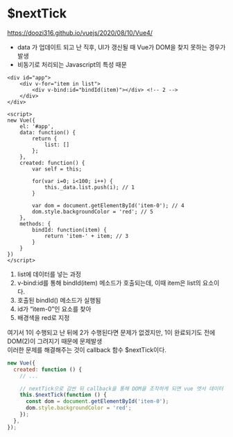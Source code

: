 # $nextTick

https://doozi316.github.io/vuejs/2020/08/10/Vue4/

- data 가 업데이트 되고 난 직후, UI가 갱신될 때 Vue가 DOM을 찾지 못하는 경우가 발생
- 비동기로 처리되는 Javascript의 특성 때문

```vue
<div id="app">
    <div v-for="item in list">
        <div v-bind:id="bindId(item)"></div> <!-- 2 -->
    </div>
</div>

<script>
new Vue({
    el: '#app',
    data: function() {
        return {
            list: []
        };
    },
    created: function() {
        var self = this;

        for(var i=0; i<100; i++) {
            this._data.list.push(i); // 1
        }

        var dom = document.getElementById('item-0'); // 4
        dom.style.backgroundColor = 'red'; // 5
    },
    methods: {
        bindId: function(item) {
            return 'item-' + item; // 3
        }
    }
})
</script>
```

1. list에 데이터를 넣는 과정
2. v-bind:id를 통해 bindId(item) 메소드가 호출되는데, 이때 item은 list의 요소이다.
3. 호출된 bindId() 메소드가 실행됨
4. id가 “item-0”인 요소를 찾아
5. 배경색을 red로 지정

여기서 1이 수행되고 난 뒤에 2가 수행된다면 문제가 없겠지만, 1이 완료되기도 전에 DOM(2)이 그려지기 때문에 문제발생  
이러한 문제를 해결해주는 것이 callback 함수 $nextTick이다.

```javascript
new Vue({
  created: function () {
    // ...

    // nextTick으로 감싼 뒤 callback을 통해 DOM을 조작하게 되면 vue 엣서 데이터 갱신 후 UI까지 완료한 뒤에 nextTick에 있는 함수를 최종적으로 수행함
    this.$nextTick(function () {
      const dom = document.getElementById('item-0');
      dom.style.backgroundColor = 'red';
    });
  },
});
```
